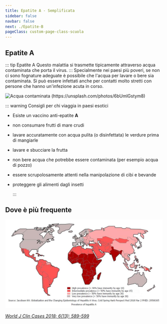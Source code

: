 ```yaml
---
title: Epatite A - Semplificata
sidebar: false
navbar: false
next: ./Epatite-B
pageClass: custom-page-class-scuola
---
```


## Epatite A

::: tip Epatite A <Badge text="A-limentare" type="tip"/>
Questo malattia si trasmette tipicamente attraverso acqua contaminata che porta il virus.
:::
Specialmente nei paesi più poveri, se non ci sono fognature adeguate è possibile che l'acqua per lavare o bere sia contaminata.
Si può essere infettati anche per contatti molto stretti con persone che hanno un'infezione acuta in corso.

![Acqua contaminata (https://unsplash.com/photos/6bUmlGstym8)](../assets/images/AcquaContaminata.jpg)

::: warning Consigli per chi viaggia in paesi esotici

- Esiste un vaccino anti-epatite **A**
- non consumare frutti di mare crudi
- lavare accuratamente con acqua pulita (o disinfettata) le verdure prima di mangiarle
- lavare e sbucciare la frutta
- non bere acqua che potrebbe essere contaminata (per esempio acqua di pozzo)
- essere scrupolosamente attenti nella manipolazione di cibi e bevande
- proteggere gli alimenti dagli insetti

  :::

## Dove è più frequente

![JOURNAL (WJCC-6-589)](../assets/images/WJCC-6-589-g001.jpg)

_[*World J Clin Cases 2018; 6(13): 589-599*](https://dx.doi.org/10.12998/wjcc.v6.i13.589)_
